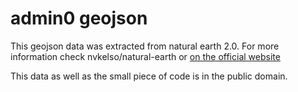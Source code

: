 # admin0 geojson

This geojson data was extracted from natural earth 2.0.
For more information check nvkelso/natural-earth or
[on the official website](http://www.naturalearthdata.com)

This data as well as the small piece of code is in the public domain.

